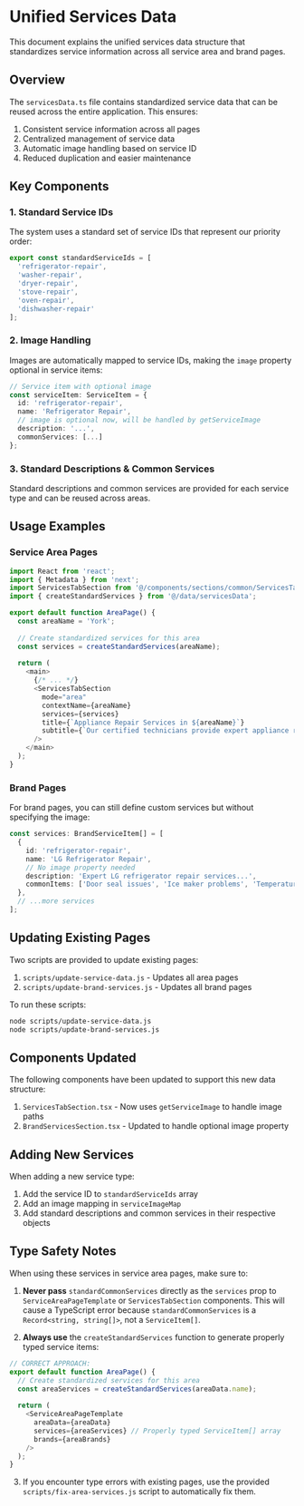 # Unified Services Data

This document explains the unified services data structure that standardizes service information across all service area and brand pages.

## Overview

The `servicesData.ts` file contains standardized service data that can be reused across the entire application. This ensures:

1. Consistent service information across all pages
2. Centralized management of service data
3. Automatic image handling based on service ID
4. Reduced duplication and easier maintenance

## Key Components

### 1. Standard Service IDs

The system uses a standard set of service IDs that represent our priority order:

```typescript
export const standardServiceIds = [
  'refrigerator-repair',
  'washer-repair',
  'dryer-repair',
  'stove-repair',
  'oven-repair',
  'dishwasher-repair'
];
```

### 2. Image Handling

Images are automatically mapped to service IDs, making the `image` property optional in service items:

```typescript
// Service item with optional image
const serviceItem: ServiceItem = {
  id: 'refrigerator-repair',
  name: 'Refrigerator Repair',
  // image is optional now, will be handled by getServiceImage
  description: '...',
  commonServices: [...]
};
```

### 3. Standard Descriptions & Common Services

Standard descriptions and common services are provided for each service type and can be reused across areas.

## Usage Examples

### Service Area Pages

```typescript
import React from 'react';
import { Metadata } from 'next';
import ServicesTabSection from '@/components/sections/common/ServicesTabSection';
import { createStandardServices } from '@/data/servicesData';

export default function AreaPage() {
  const areaName = 'York';
  
  // Create standardized services for this area
  const services = createStandardServices(areaName);
  
  return (
    <main>
      {/* ... */}
      <ServicesTabSection
        mode="area"
        contextName={areaName}
        services={services}
        title={`Appliance Repair Services in ${areaName}`}
        subtitle={`Our certified technicians provide expert appliance repair throughout ${areaName}.`}
      />
    </main>
  );
}
```

### Brand Pages

For brand pages, you can still define custom services but without specifying the image:

```typescript
const services: BrandServiceItem[] = [
  {
    id: 'refrigerator-repair',
    name: 'LG Refrigerator Repair',
    // No image property needed
    description: 'Expert LG refrigerator repair services...',
    commonItems: ['Door seal issues', 'Ice maker problems', 'Temperature control issues']
  },
  // ...more services
];
```

## Updating Existing Pages

Two scripts are provided to update existing pages:

1. `scripts/update-service-data.js` - Updates all area pages
2. `scripts/update-brand-services.js` - Updates all brand pages

To run these scripts:

```bash
node scripts/update-service-data.js
node scripts/update-brand-services.js
```

## Components Updated

The following components have been updated to support this new data structure:

1. `ServicesTabSection.tsx` - Now uses `getServiceImage` to handle image paths
2. `BrandServicesSection.tsx` - Updated to handle optional image property

## Adding New Services

When adding a new service type:

1. Add the service ID to `standardServiceIds` array
2. Add an image mapping in `serviceImageMap`
3. Add standard descriptions and common services in their respective objects 

## Type Safety Notes

When using these services in service area pages, make sure to:

1. **Never pass** `standardCommonServices` directly as the `services` prop to `ServiceAreaPageTemplate` or `ServicesTabSection` components. This will cause a TypeScript error because `standardCommonServices` is a `Record<string, string[]>`, not a `ServiceItem[]`.

2. **Always use** the `createStandardServices` function to generate properly typed service items:

```typescript
// CORRECT APPROACH:
export default function AreaPage() {
  // Create standardized services for this area
  const areaServices = createStandardServices(areaData.name);
  
  return (
    <ServiceAreaPageTemplate
      areaData={areaData}
      services={areaServices} // Properly typed ServiceItem[] array
      brands={areaBrands}
    />
  );
}
```

3. If you encounter type errors with existing pages, use the provided `scripts/fix-area-services.js` script to automatically fix them. 